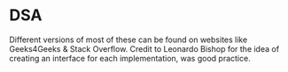 # DSA
Different versions of most of these can be found on websites like Geeks4Geeks & Stack Overflow.
Credit to Leonardo Bishop for the idea of creating an interface for each implementation, was good practice.
